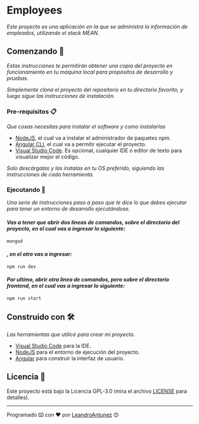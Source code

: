 # Employees 

_Este proyecto es una aplicación en la que se administra la información de empleados, utilizando el stack MEAN_.

## Comenzando 🚀

_Estas instrucciones te permitirán obtener una copia del proyecto en funcionamiento en tu máquina local para propósitos de desarrollo y pruebas._

_Simplemente clona el proyecto del repositorio en tu directorio favorito,
y luego sigue las instrucciones de instalación._

### Pre-requisitos 📋

_Que cosas necesitas para instalar el software y como instalarlas_

* [NodeJS](https://nodejs.org/es/), el cual va a instalar el administrador de paquetes npm.
* [Angular CLI](https://angular.io/cli), el cual va a permitir ejecutar el proyecto.
* [Visual Studio Code](https://code.visualstudio.com/). Es opcional, cualquier IDE o editor de texto para visualizar mejor el código.

_Solo descárgalas y las instalas en tu OS preferido,
siguiendo las instrucciones de cada herramienta._

### Ejecutando 🔧

_Una serie de instrucciones paso a paso
que te dice lo que debes ejecutar para tener
un entorno de desarrollo ejecutándose._

#### _Vas a tener que abrir dos lineas de comandos, sobre el directorio del proyecto, en el cual vas a ingresar lo siguiente:_

```
mongod
```

#### _, en el otro vas a ingresar:_
```
npm run dev
```

#### _Por ultimo, abrir otra linea de comandos, pero sobre el directorio *frontend*, en el cual vas a ingresar lo siguiente:_
```
npm run start
```

## Construido con 🛠️

_Las herramientas que utilicé para crear mi proyecto._

* [Visual Studio Code](https://code.visualstudio.com/) para la IDE.
* [NodeJS](https://nodejs.org/es/) para el entorno de ejecución del proyecto.
* [Angular](https://angular.io/) para construir la interfaz de usuario.

## Licencia 📄

Este proyecto está bajo la Licencia GPL-3.0 (mira el archivo [LICENSE](LICENSE) para detalles).

---
Programado ⌨️  con ❤️ por [LeandroAntunez](https://github.com/LeandroAntunez) 😊
